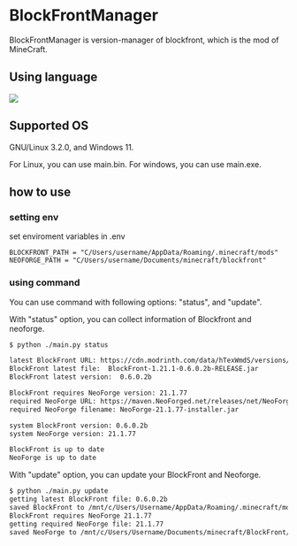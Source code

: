 # BlockFrontManager
BlockFrontManager is version-manager of blockfront, which is the mod of MineCraft.

## Using language
<img src="https://img.shields.io/badge/-python-blue?style=flat&logo=python&logoColor=yellow">

## Supported OS
GNU/Linux 3.2.0, and Windows 11.

For Linux, you can use main.bin. For windows, you can use main.exe.

## how to use
### setting env
set enviroment variables in .env 
```
BLOCKFRONT_PATH = "C/Users/username/AppData/Roaming/.minecraft/mods"
NEOFORGE_PATH = "C/Users/username/Documents/minecraft/blockfront"
```

### using command
You can use command with following options: "status", and "update".

With "status" option, you can collect information of Blockfront and neoforge.
```bash
$ python ./main.py status

latest BlockFront URL: https://cdn.modrinth.com/data/hTexWmdS/versions/4fh84LES/BlockFront-1.21.1-0.6.0.2b-RELEASE.jar
BlockFront latest file:  BlockFront-1.21.1-0.6.0.2b-RELEASE.jar
BlockFront latest version:  0.6.0.2b

BlockFront requires NeoForge version: 21.1.77
required NeoForge URL: https://maven.NeoForged.net/releases/net/NeoForged/NeoForge/21.1.77/NeoForge-21.1.77-installer.jar
required NeoForge filename: NeoForge-21.1.77-installer.jar

system BlockFront version: 0.6.0.2b
system NeoForge version: 21.1.77

BlockFront is up to date
NeoForge is up to date
```

With "update" option, you can update your BlockFront and Neoforge.
```bash
$ python ./main.py update
getting latest BlockFront file: 0.6.0.2b
saved BlockFront to /mnt/c/Users/Username/AppData/Roaming/.minecraft/mods/BlockFront-1.21.1-0.6.0.2b-RELEASE.jar
BlockFront requires NeoForge 21.1.77
getting required NeoForge file: 21.1.77
saved NeoForge to /mnt/c/Users/Username/Documents/minecraft/BlockFront/NeoForge-21.1.77-installer.jar
```